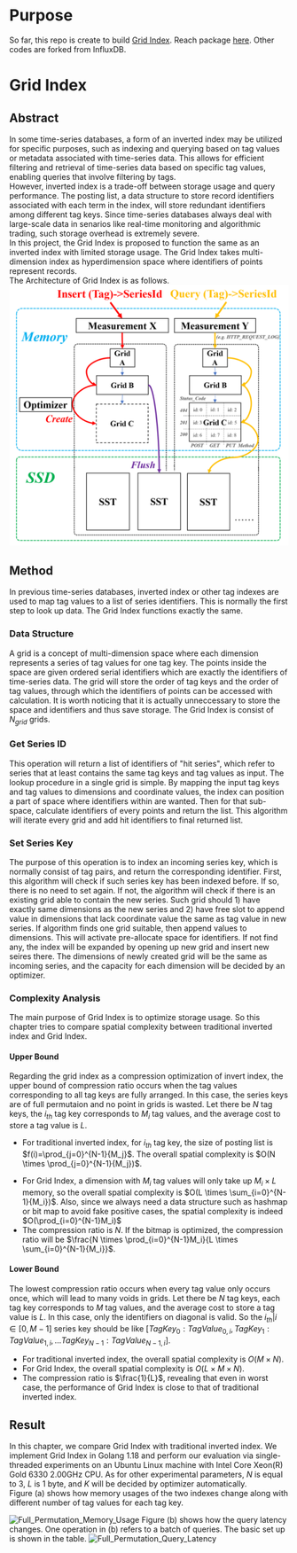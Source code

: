 # Purpose
So far, this repo is create to build [Grid Index](./pkg/tsdb/index/tsi2). Reach package [here](./pkg/tsdb/index/tsi2/). Other codes are forked from InfluxDB.
# Grid Index
## Abstract
In some time-series databases, a form of an inverted index may be utilized for specific purposes, such as indexing and querying based on tag values or metadata associated with time-series data. This allows for efficient filtering and retrieval of time-series data based on specific tag values, enabling queries that involve filtering by tags.  
However, inverted index is a trade-off between storage usage and query performance. The posting list, a data structure to store record identifiers associated with each term in the index, will store redundant identifiers among different tag keys. Since time-series databases always deal with large-scale data in senarios like real-time monitoring and algorithmic trading, such storage overhead is extremely severe.  
In this project, the Grid Index is proposed to function the same as an inverted index with limited storage usage. The Grid Index takes multi-dimension index as hyperdimension space where identifiers of points represent records.  
The Architecture of Grid Index is as follows.
![architecture](https://github.com/vinland-avalon/cycledb/blob/master/Architecture.png?raw=true)
## Method
In previous time-series databases, inverted index or other tag indexes are used to map tag values to a list of series identifiers. This is normally the first step to look up data. The Grid Index functions exactly the same.  
### Data Structure
A grid is a concept of multi-dimension space where each dimension represents a series of tag values for one tag key. The points inside the space are given ordered serial identifiers which are exactly the identifiers of time-series data. The grid will store the order of tag keys and the order of tag values, through which the identifiers of points can be accessed with calculation. It is worth noticing that it is actually unneccessary to store the space and identifiers and thus save storage. The Grid Index is consist of $N_{grid}$ grids.
### Get Series ID
This operation will return a list of identifiers of "hit series", which refer to series that at least contains the same tag keys and tag values as input. The lookup procedure in a single grid is simple. By mapping the input tag keys and tag values to dimensions and coordinate values, the index can position a part of space where identifiers within are wanted. Then for that sub-space, calculate identifiers of every points and return the list. This algorithm will iterate every grid and add hit identifiers to final returned list.
### Set Series Key
The purpose of this operation is to index an incoming series key, which is normally consist of tag pairs, and return the corresponding identifier. First, this algorithm will check if such series key has been indexed before. If so, there is no need to set again. If not, the algorithm will check if there is an existing grid able to contain the new series. Such grid should 1) have exactly same dimensions as the new series and 2) have free slot to append value in dimensions that lack coordinate value the same as tag value in new series. If algorithm finds one grid suitable, then append values to dimensions. This will activate pre-allocate space for identifiers. If not find any, the index will be expanded by opening up new grid and insert new seires there. The dimensions of newly created grid will be the same as incoming series, and the capacity for each dimension will be decided by an optimizer.

<!-- This algorithm can be expressed in pseudocode as the following.
>function SetSeriesKey(tagPairSet) -> (seriesID):
>>// check if the series has been indexed before  
>>for grid in index.grid:
>>>if grid.seriesKeyExist(tagPairSet) then
>>>>return grid.seriesID(tagPairSet)
>>>else -->

### Complexity Analysis
The main purpose of Grid Index is to optimize storage usage. So this chapter tries to compare spatial complexity between traditional inverted index and Grid Index.  
#### Upper Bound
Regarding the grid index as a compression optimization of invert index, the upper bound of compression ratio occurs when the tag values corresponding to all tag keys are fully arranged. In this case, the series keys are of full permutaion and no point in grids is wasted. Let there be $N$ tag keys, the $i_{th}$ tag key corresponds to $M_i$ tag values, and the average cost to store a tag value is $L$.  
- For traditional inverted index, for $i_{th}$ tag key, the size of posting list is $f(i)=\prod_{j=0}^{N-1}{M_j}$. The overall spatial complexity is $O(N \times \prod_{j=0}^{N-1}{M_j})$.  
<!-- - For Grid Index, let each dimension be pre-allocated with $K$ values, then each grid could contain $K^N$ series, and only take up $K \times N \times L$ memory, so the overall spatial complexity is $O(\frac{N \times \prod_{i=0}^{N-1}{M_i}}{K^{N-1}})$. -->
- For Grid Index, a dimension with $M_i$ tag values will only take up $M_i \times L$ memory, so the overall spatial complexity is $O(L \times \sum_{i=0}^{N-1}{M_i})$. Also, since we always need a data structure such as hashmap or bit map to avoid fake positive cases, the spatial complexity is indeed $O(\prod_{i=0}^{N-1}M_i)$
- The compression ratio is $N$. If the bitmap is optimized, the compression  ratio will be $\frac{N \times \prod_{i=0}^{N-1}M_i}{L \times \sum_{i=0}^{N-1}{M_i}}$.
#### Lower Bound
The lowest compression ratio occurs when every tag value only occurs once, which will lead to many voids in grids. Let there be $N$ tag keys, each tag key corresponds to $M$ tag values, and the average cost to store a tag value is $L$. In this case, only the identifiers on diagonal is valid. So the $i_{th} | i \in [0, M-1]$ series key should be like $[ TagKey_0: TagValue_{0,i}, TagKey_1: TagValue_{1,i}, … TagKey_{N-1}: TagValue_{N-1,i} ]$.
- For traditional inverted index, the overall spatial complexity is $O(M \times N)$.
- For Grid Index, the overall spatial complexity is $O(L \times M \times N)$.
- The compression ratio is $\frac{1}{L}$, revealing that even in worst case, the performance of Grid Index is close to that of traditional inverted index.

## Result
In this chapter, we compare Grid Index with traditional inverted index. We implement Grid Index in Golang 1.18 and perform our evaluation via single-threaded experiments on an Ubuntu Linux machine with Intel Core Xeon(R) Gold 6330 2.00GHz CPU. As for other experimental parameters, $N$ is equal to 3, $L$ is 1 byte, and $K$ will be decided by optimizer automatically.  
Figure (a) shows how memory usages of the two indexes change along with different number of tag values for each tag key. 
<!-- | Parameters | Value     |   |   |   |
|------------|-----------|---|---|---|
| N          | 3         |   |   |   |
| K          | Optimizer |   |   |   |
| L          | 1 byte    |   |   |   | -->
![Full_Permutation_Memory_Usage](./pkg/tsdb/index/tsi2/benchmark_result/Full_Permutation_Memory_Usage.png)
Figure (b) shows how the query latency changes. One operation in (b) refers to a batch of queries. The basic set up is shown in the table.
![Full_Permutation_Query_Latency](./pkg/tsdb/index/tsi2/benchmark_result/Full_Permutation_Query_Latency.png)






